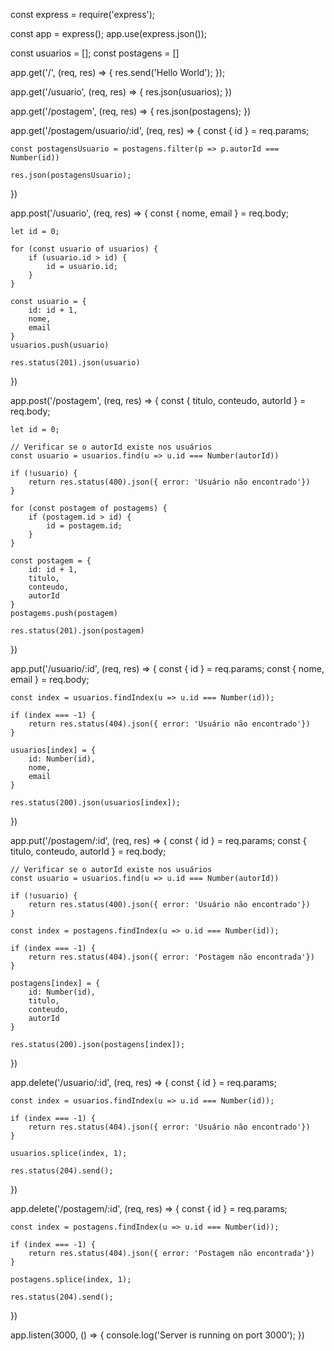 const express = require('express');

const app = express();
app.use(express.json());

const usuarios = [];
const postagens = []

app.get('/', (req, res) => {
    res.send('Hello World');
});

app.get('/usuario', (req, res) => {
    res.json(usuarios);
})

app.get('/postagem', (req, res) => {
    res.json(postagens);
})

app.get('/postagem/usuario/:id', (req, res) => {
    const { id } = req.params;

    const postagensUsuario = postagens.filter(p => p.autorId === Number(id))

    res.json(postagensUsuario);
})

app.post('/usuario', (req, res) => {
    const { nome, email } = req.body;

    let id = 0;

    for (const usuario of usuarios) {
        if (usuario.id > id) {
            id = usuario.id;
        }
    }

    const usuario = {
        id: id + 1,
        nome, 
        email
    } 
    usuarios.push(usuario)

    res.status(201).json(usuario)
})

app.post('/postagem', (req, res) => {
    const { titulo, conteudo, autorId } = req.body;

    let id = 0;

    // Verificar se o autorId existe nos usuários
    const usuario = usuarios.find(u => u.id === Number(autorId))
    
    if (!usuario) {
        return res.status(400).json({ error: 'Usuário não encontrado'})
    }

    for (const postagem of postagems) {
        if (postagem.id > id) {
            id = postagem.id;
        }
    }

    const postagem = {
        id: id + 1,
        titulo, 
        conteudo,
        autorId
    } 
    postagems.push(postagem)

    res.status(201).json(postagem)
})


app.put('/usuario/:id', (req, res) => {
    const { id } = req.params;
    const { nome, email } = req.body;
    
    const index = usuarios.findIndex(u => u.id === Number(id));

    if (index === -1) {
        return res.status(404).json({ error: 'Usuário não encontrado'})
    }

    usuarios[index] = {
        id: Number(id),
        nome,
        email
    }

    res.status(200).json(usuarios[index]);
})

app.put('/postagem/:id', (req, res) => {
    const { id } = req.params;
    const { titulo, conteudo, autorId } = req.body;

    // Verificar se o autorId existe nos usuários
    const usuario = usuarios.find(u => u.id === Number(autorId))
    
    if (!usuario) {
        return res.status(400).json({ error: 'Usuário não encontrado'})
    }
    
    const index = postagens.findIndex(u => u.id === Number(id));

    if (index === -1) {
        return res.status(404).json({ error: 'Postagem não encontrada'})
    }

    postagens[index] = {
        id: Number(id),
        titulo,
        conteudo,
        autorId
    }

    res.status(200).json(postagens[index]);
})

app.delete('/usuario/:id', (req, res) => {
    const { id } = req.params;

    const index = usuarios.findIndex(u => u.id === Number(id));

    if (index === -1) {
        return res.status(404).json({ error: 'Usuário não encontrado'})
    }

    usuarios.splice(index, 1);

    res.status(204).send();
})


app.delete('/postagem/:id', (req, res) => {
    const { id } = req.params;

    const index = postagens.findIndex(u => u.id === Number(id));

    if (index === -1) {
        return res.status(404).json({ error: 'Postagem não encontrada'})
    }

    postagens.splice(index, 1);

    res.status(204).send();
})

app.listen(3000, () => {
    console.log('Server is running on port 3000');
})